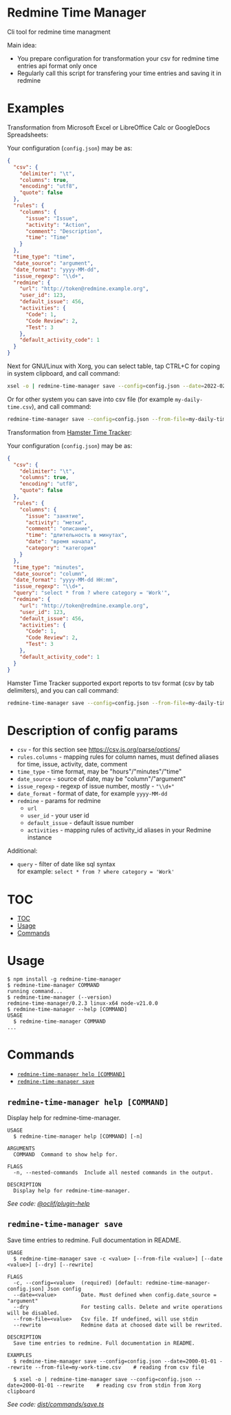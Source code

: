 Redmine Time Manager
====================

Cli tool for redmine time managment

Main idea:

* You prepare configuration for transformation your csv for redmine time entries api format only once
* Regularly call this script for transfering your time entries and saving it in redmine

Examples
========

Transformation from Microsoft Excel or LibreOffice Calc or GoogleDocs Spreadsheets:

Your configuration (`config.json`) may be as:

```json
{
  "csv": {
    "delimiter": "\t",
    "columns": true,
    "encoding": "utf8",
    "quote": false
  },
  "rules": {
    "columns": {
      "issue": "Issue",
      "activity": "Action",
      "comment": "Description",
      "time": "Time"
    }
  },
  "time_type": "time",
  "date_source": "argument",
  "date_format": "yyyy-MM-dd",
  "issue_regexp": "\\d+",
  "redmine": {
    "url": "http://token@redmine.example.org",
    "user_id": 123,
    "default_issue": 456,
    "activities": {
      "Code": 1,
      "Code Review": 2,
      "Test": 3
    },
    "default_activity_code": 1
  }
}
```

Next for GNU/Linux with Xorg, you can select table, tap CTRL+C for coping in system clipboard, and call command:

```bash
xsel -o | redmine-time-manager save --config=config.json --date=2022-02-01 --rewrite
```

Or for other system you can save into csv file (for example `my-daily-time.csv`), and call command:

```bash
redmine-time-manager save --config=config.json --from-file=my-daily-time.csv --date=2022-02-01
```

Transformation from [Hamster Time Tracker](https://github.com/projecthamster/hamster):

Your configuration (`config.json`) may be as:

```json
{
  "csv": {
    "delimiter": "\t",
    "columns": true,
    "encoding": "utf8",
    "quote": false
  },
  "rules": {
    "columns": {
      "issue": "занятие",
      "activity": "метки",
      "comment": "описание",
      "time": "длительность в минутах",
      "date": "время начала",
      "category": "категория"
    }
  },
  "time_type": "minutes",
  "date_source": "column",
  "date_format": "yyyy-MM-dd HH:mm",
  "issue_regexp": "\\d+",
  "query": "select * from ? where category = 'Work'",
  "redmine": {
    "url": "http://token@redmine.example.org",
    "user_id": 123,
    "default_issue": 456,
    "activities": {
      "Code": 1,
      "Code Review": 2,
      "Test": 3
    },
    "default_activity_code": 1
  }
}
```

Hamster Time Tracker supported export reports to tsv format (csv by tab delimiters), and you can call command:

```bash
redmine-time-manager save --config=config.json --from-file=my-daily-time.tsv
```

Description of config params
============================

* `csv` - for this section see https://csv.js.org/parse/options/
* `rules.columns` - mapping rules for column names, must defined aliases for time, issue, activity, date, comment
* `time_type` - time format, may be "hours"/"minutes"/"time"
* `date_source` - source of date, may be "column"/"argument"
* `issue_regexp` - regexp of issue number, mostly - `"\\d+"`
* `date_format` - format of date, for example `yyyy-MM-dd`
* `redmine` - params for redmine
  * `url`
  * `user_id` - your user id
  * `default_issue` - default issue number
  * `activities` - mapping rules of activity_id aliases in your Redmine instance

Additional:

* `query` - filter of date like sql syntax \
  for example: `select * from ? where category = 'Work'`

# TOC

<!-- toc -->
* [TOC](#toc)
* [Usage](#usage)
* [Commands](#commands)
<!-- tocstop -->
# Usage
<!-- usage -->
```sh-session
$ npm install -g redmine-time-manager
$ redmine-time-manager COMMAND
running command...
$ redmine-time-manager (--version)
redmine-time-manager/0.2.3 linux-x64 node-v21.0.0
$ redmine-time-manager --help [COMMAND]
USAGE
  $ redmine-time-manager COMMAND
...
```
<!-- usagestop -->
# Commands
<!-- commands -->
* [`redmine-time-manager help [COMMAND]`](#redmine-time-manager-help-command)
* [`redmine-time-manager save`](#redmine-time-manager-save)

## `redmine-time-manager help [COMMAND]`

Display help for redmine-time-manager.

```
USAGE
  $ redmine-time-manager help [COMMAND] [-n]

ARGUMENTS
  COMMAND  Command to show help for.

FLAGS
  -n, --nested-commands  Include all nested commands in the output.

DESCRIPTION
  Display help for redmine-time-manager.
```

_See code: [@oclif/plugin-help](https://github.com/oclif/plugin-help/blob/v5.1.10/src/commands/help.ts)_

## `redmine-time-manager save`

Save time entries to redmine. Full documentation in README.

```
USAGE
  $ redmine-time-manager save -c <value> [--from-file <value>] [--date <value>] [--dry] [--rewrite]

FLAGS
  -c, --config=<value>  (required) [default: redmine-time-manager-config.json] Json config
  --date=<value>        Date. Must defined when config.date_source = "argument"
  --dry                 For testing calls. Delete and write operations will be disabled.
  --from-file=<value>   Csv file. If undefined, will use stdin
  --rewrite             Redmine data at choosed date will be rewrited.

DESCRIPTION
  Save time entries to redmine. Full documentation in README.

EXAMPLES
  $ redmine-time-manager save --config=config.json --date=2000-01-01 --rewrite --from-file=my-work-time.csv    # reading from csv file

  $ xsel -o | redmine-time-manager save --config=config.json --date=2000-01-01 --rewrite    # reading csv from stdin from Xorg clipboard
```

_See code: [dist/commands/save.ts](https://github.com/pavel-g/redmine-time-manager/blob/v0.2.3/dist/commands/save.ts)_
<!-- commandsstop -->
